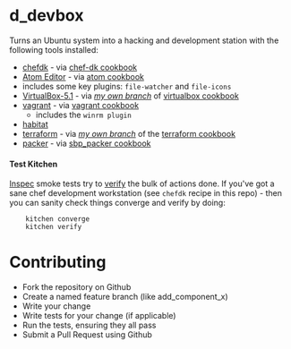 # d_devbox

Turns an Ubuntu system into a hacking and development station with the following tools installed:

* [chefdk](https://downloads.chef.io/chefdk) - via [chef-dk cookbook](https://supermarket.chef.io/cookbooks/chef-dk)
* [Atom Editor](https://atom.io) - via [atom cookbook](https://supermarket.chef.io/cookbooks/atom)
 * includes some key plugins: `file-watcher` and `file-icons`
* [VirtualBox-5.1](https://www.virtualbox.org/) - via [_my own branch_](https://github.com/dayne/virtualbox-cookbook/tree/51update) of [virtualbox cookbook](https://supermarket.chef.io/cookbooks/virtualbox)
* [vagrant](https://www.vagrantup.com/) - via [vagrant cookbook](https://supermarket.chef.io/cookbooks/vagrant)
  * includes the `winrm plugin`
* [habitat](https://www.habitat.sh/)
* [terraform](https://www.terraform.io/) - via [_my own branch_](https://github.com/dayne/chef-terraform/tree/zipfile_fix) of the [terraform cookbook](https://github.com/rosstimson/chef-terraform)
* [packer](https://www.packer.io/) - via [sbp_packer cookbook](https://github.com/schubergphilis/sbp_packer)

#### Test Kitchen

[Inspec](http://inspec.io) smoke tests try to [verify](https://github.com/dayne/d-base/tree/master/test/smoke) the bulk of actions done. If you've got a sane chef development workstation (see `chefdk` recipe in this repo) - then you can sanity check things converge and verify by doing:

```
    kitchen converge
    kitchen verify
```


# Contributing

* Fork the repository on Github
* Create a named feature branch (like add_component_x)
* Write your change
* Write tests for your change (if applicable)
* Run the tests, ensuring they all pass
* Submit a Pull Request using Github
